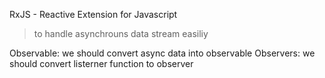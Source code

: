 
RxJS - Reactive Extension for Javascript 

> to handle asynchrouns data stream easiliy

Observable: we should convert async data into observable
Observers: we should convert listerner function to observer
